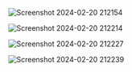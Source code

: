 
![Screenshot 2024-02-20 212154](https://github.com/Amisha0971/SCROLLING-TEXT-HTML-CSS/assets/136344215/285ad61a-f43f-422b-8e4d-f4c0c8753088)

![Screenshot 2024-02-20 212214](https://github.com/Amisha0971/SCROLLING-TEXT-HTML-CSS/assets/136344215/d4aa4c57-f0f8-41b3-a762-61334334a9c9)

![Screenshot 2024-02-20 212227](https://github.com/Amisha0971/SCROLLING-TEXT-HTML-CSS/assets/136344215/4e528099-8460-4d8b-a3a6-033e0bf39aac)

![Screenshot 2024-02-20 212239](https://github.com/Amisha0971/SCROLLING-TEXT-HTML-CSS/assets/136344215/62b2c843-8e3e-4f33-a6be-3ea3a09367e8)

